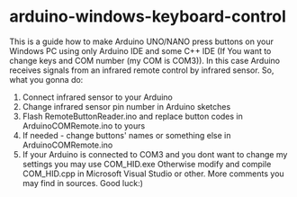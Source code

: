 # arduino-windows-keyboard-control
This is a guide how to make Arduino UNO/NANO press buttons on your Windows PC using only Arduino IDE 
and some C++ IDE (If You want to change keys and COM number (my COM is COM3)).
In this case Arduino receives signals from an infrared remote control by infrared sensor.
So, what you gonna do:
  1. Connect infrared sensor to your Arduino
  2. Change infrared sensor pin number in Arduino sketches
  3. Flash RemoteButtonReader.ino and replace button codes in ArduinoCOMRemote.ino to yours
  4. If needed - change buttons' names or something else in ArduinoCOMRemote.ino
  5. If your Arduino is connected to COM3 and you dont want to change my settings you may use COM_HID.exe
     Otherwise modify and compile COM_HID.cpp in Microsoft Visual Studio or other.
 More comments you may find in sources. Good luck:)
